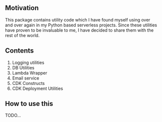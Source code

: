## Motivation
This package contains utility code which I have found myself using over and over again in my Python based serverless projects. 
Since these utilities have proven to be invaluable to me, I have decided to share them with the rest of the world.  

## Contents
1. Logging utilities
2. DB Utilities
3. Lambda Wrapper
4. Email service
5. CDK Constructs
6. CDK Deployment Utilities

## How to use this
TODO...